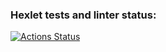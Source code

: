 ### Hexlet tests and linter status:
[![Actions Status](https://github.com/ArthurFloyd/frontend-project-12/actions/workflows/hexlet-check.yml/badge.svg)](https://github.com/ArthurFloyd/frontend-project-12/actions)